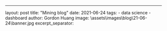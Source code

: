 ---
layout: post
title:  "Mining blog"
date:   2021-06-24
tags: 
    - data science
    - dashboard
author: Gordon Huang
image: \assets\images\blog\21-06-24\banner.jpg
excerpt_separator: <!--more-->
